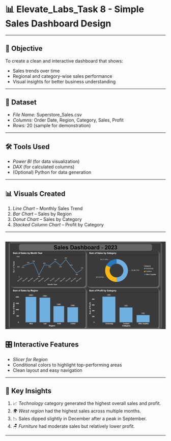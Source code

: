 # 📊 Elevate_Labs_Task 8 - Simple Sales Dashboard Design

---

## 🧾 Objective

To create a clean and interactive dashboard that shows:

- Sales trends over time
- Regional and category-wise sales performance
- Visual insights for better business understanding

---

## 📁 Dataset

- *File Name:* Superstore\_Sales.csv
- *Columns:* Order Date, Region, Category, Sales, Profit
- *Rows:* 20 (sample for demonstration)

---

## 🛠 Tools Used

- *Power BI* (for data visualization)
- *DAX* (for calculated columns)
- (Optional) Python for data generation

---

## 📊 Visuals Created

1. *Line Chart* – Monthly Sales Trend
2. *Bar Chart* – Sales by Region
3. *Donut Chart* – Sales by Category
4. *Stacked Column Chart* – Profit by Category
---
![](https://github.com/kakarot7072/Data_Analyst_Intern/blob/main/Task-08/ss.png)
---

## 🎛 Interactive Features

- *Slicer for Region*
- Conditional colors to highlight top-performing areas
- Clean layout and easy navigation

---

## 📌 Key Insights

1. 📈 *Technology* category generated the highest overall sales and profit.
2. 🌍 *West region* had the highest sales across multiple months.
3. 📉 Sales dipped slightly in December after a peak in September.
4. 🪑 *Furniture* had moderate sales but relatively lower profit.

---

